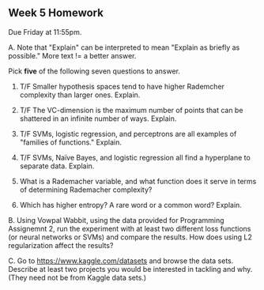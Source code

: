 Week 5 Homework
--

Due Friday at 11:55pm.

A.  Note that "Explain" can be interpreted to mean "Explain as briefly as possible."  More text != a better answer.
   
   Pick **five** of the following seven questions to answer.

1.  T/F  Smaller hypothesis spaces tend to have higher Rademcher complexity than larger ones.  Explain.
    
2.  T/F  The VC-dimension is the maximum number of points that can be shattered in an infinite number of ways.  Explain.
    
3.  T/F  SVMs, logistic regression, and perceptrons are all examples of "families of functions."  Explain.

4.  T/F SVMs, Naïve Bayes, and logistic regression all find a hyperplane to separate data. Explain.

6.  What is a Rademacher variable, and what function does it serve in terms of determining Rademacher complexity?
7.  Which has higher entropy?  A rare word or a common word?  Explain.


B.  Using Vowpal Wabbit, using the data provided for Programming Assignemnt 2, run the experiment with at least two different
    loss functions (or neural networks or SVMs) and compare the results.  How does using L2 regularization affect the results?
    
C.  Go to https://www.kaggle.com/datasets and browse the data sets.  
    Describe at least two projects you would be interested in tackling and why.  (They need not be from Kaggle data sets.)
